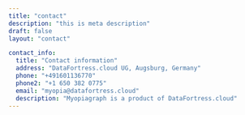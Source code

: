 ```yaml
---
title: "contact"
description: "this is meta description"
draft: false
layout: "contact"

contact_info:
  title: "Contact information"
  address: "DataFortress.cloud UG, Augsburg, Germany"
  phone: "+491601136770"
  phone2: "+1 650 382 0775"
  email: "myopia@datafortress.cloud"
  description: "Myopiagraph is a product of DataFortress.cloud"
---
```

